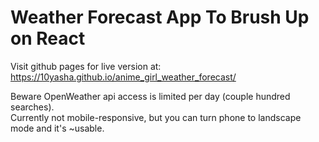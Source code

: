 # Weather Forecast App To Brush Up on React

Visit github pages for live version at: https://10yasha.github.io/anime_girl_weather_forecast/

Beware OpenWeather api access is limited per day (couple hundred searches). <br/>
Currently not mobile-responsive, but you can turn phone to landscape mode and it's ~usable.